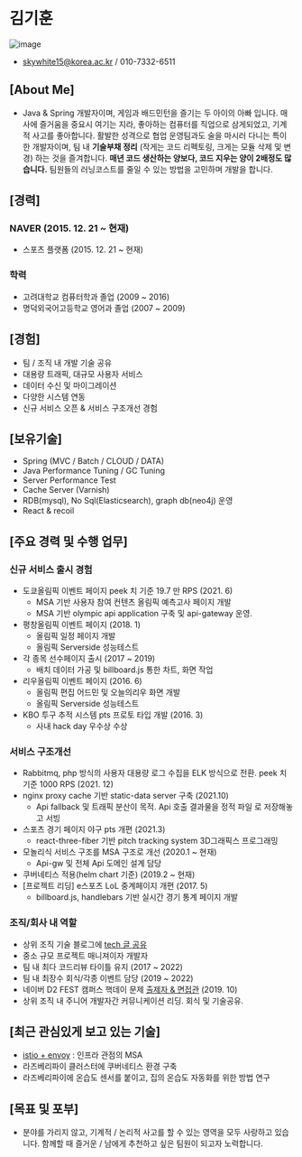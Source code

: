# 김기훈
![image](https://user-images.githubusercontent.com/22016317/150102108-90cda15b-6fb9-4c8b-860f-44eef05762d7.png)
- skywhite15@korea.ac.kr / 010-7332-6511

## [About Me]
- Java & Spring 개발자이며, 게임과 배드민턴을 즐기는 두 아이의 아빠 입니다. 매사에 즐거움을 중요시 여기는 지라, 좋아하는 컴퓨터를 직업으로 삼게되었고, 기계적 사고를 좋아합니다. 활발한 성격으로 협업 운영팀과도 술을 마시러 다니는 특이한 개발자이며, 팀 내 **기술부채 정리** (작게는 코드 리펙토링, 크게는 모듈 삭제 및 변경) 하는 것을 즐겨합니다. **매년 코드 생산하는 양보다, 코드 지우는 양이 2배정도 많습니다.** 팀원들의 러닝코스트를 줄일 수 있는 방법을 고민하며 개발을 합니다.

## [경력]
### NAVER (2015. 12. 21 ~ 현재)
- 스포츠 플랫폼 (2015. 12. 21 ~ 현재)

### 학력
- 고려대학교 컴퓨터학과 졸업 (2009 ~ 2016)
- 명덕외국어고등학교 영어과 졸업 (2007 ~ 2009)

## [경험]
- 팀 / 조직 내 개발 기술 공유
- 대용량 트래픽, 대규모 사용자 서비스
- 데이터 수신 및 마이그레이션
- 다양한 시스템 연동
- 신규 서비스 오픈 & 서비스 구조개선 경험

## [보유기술]
- Spring (MVC / Batch / CLOUD / DATA)
- Java Performance Tuning / GC Tuning
- Server Performance Test
- Cache Server (Varnish)
- RDB(mysql), No Sql(Elasticsearch), graph db(neo4j) 운영
- React & recoil

## [주요 경력 및 수행 업무]
### 신규 서비스 출시 경험
  - 도쿄올림픽 이벤트 페이지 peek 치 기준 19.7 만 RPS (2021. 6)
    - MSA 기반 사용자 참여 컨텐츠 올림픽 예측고사 페이지 개발
    - MSA 기반 olympic api application 구축 및 api-gateway 운영.
  - 평창올림픽 이벤트 페이지 (2018. 1)
    - 올림픽 일정 페이지 개발
    - 올림픽 Serverside 성능테스트  
  - 각 종목 선수페이지 출시 (2017 ~ 2019)
    - 배치 데이터 가공 및 billboard.js 통한 차트, 화면 작업
  - 리우올림픽 이벤트 페이지 (2016. 6)
    - 올림픽 편집 어드민 및 오늘의리우 화면 개발
    - 올림픽 Serverside 성능테스트
  - KBO 투구 추적 시스템 pts 프로토 타입 개발 (2016. 3)
    - 사내 hack day 우수상 수상

### 서비스 구조개선
  - Rabbitmq, php 방식의 사용자 대용량 로그 수집을 ELK 방식으로 전환. peek 치 기준 1000 RPS (2021. 12)
  - nginx proxy cache 기반 static-data server 구축 (2021.10)
    - Api fallback 및 트래픽 분산이 목적. Api 호출 결과물을 정적 파일 로 저장해놓고 서빙
  - 스포츠 경기 페이지 야구 pts 개편 (2021.3)
    - react-three-fiber 기반 pitch tracking system 3D그래픽스 프로그래밍
  - 모놀리식 서비스 구조를 MSA 구조로 개선 (2020.1 ~ 현재)
    - Api-gw 및 전체 Api 도메인 설계 담당
  - 쿠버네티스 적용(helm chart 기준) (2019.2 ~ 현재)
  - [프로젝트 리딩] e스포츠 LoL 중계페이지 개편 (2017. 5)
    - billboard.js, handlebars 기반 실시간 경기 통계 페이지 개발
 
### 조직/회사 내 역할
- 상위 조직 기술 블로그에 [tech 글 공유](https://github.com/OsoriAndOmori/book-shelf)
- 중소 규모 프로젝트 매니져이자 개발자
- 팀 내 최다 코드리뷰 타이틀 유지 (2017 ~ 2022)
- 팀 내 최장수 회식/각종 이벤트 담당 (2019 ~ 2022)
- 네이버 D2 FEST 캠퍼스 핵데이 문제 [출제자 & 면접관](https://github.com/D2CampusFest/7th#5-%EA%B2%8C%EC%9E%84-%EB%AF%B8%EB%8B%88%EB%A7%B5-%EB%A6%AC%ED%94%8C%EB%A0%88%EC%9D%B4replay-%EB%AA%A8%EB%93%88) (2019. 10)
- 상위 조직 내 주니어 개발자간 커뮤니케이션 리딩. 회식 및 기술공유.

## [최근 관심있게 보고 있는 기술]
- [istio + envoy](https://istio.io/) : 인프라 관점의 MSA
- 라즈베리파이 클러스터에 쿠버네티스 환경 구축
- 라즈베리파이에 온습도 센서를 붙이고, 집의 온습도 자동화를 위한 방법 연구

## [목표 및 포부]
- 분야를 가리지 않고, 기계적 / 논리적 사고를 할 수 있는 영역을 모두 사랑하고 있습니다. 함께할 때 즐거운 / 남에게 추천하고 싶은 팀원이 되고자 노력합니다.
